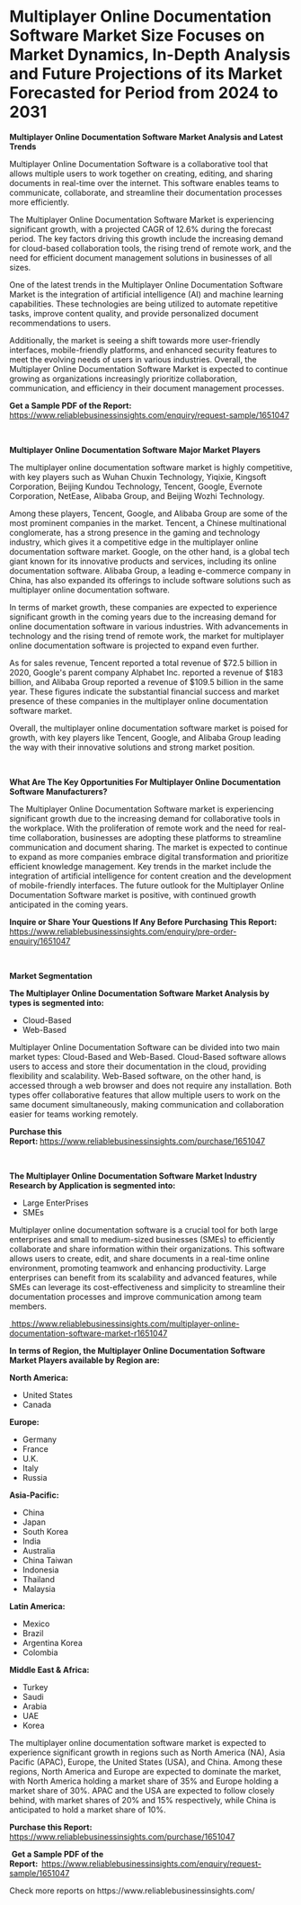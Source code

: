 <p><h1>Multiplayer Online Documentation Software Market Size Focuses on Market Dynamics, In-Depth Analysis and Future Projections of its Market Forecasted for Period from 2024 to 2031</h1></p><p><strong>Multiplayer Online Documentation Software Market Analysis and Latest Trends</strong></p>
<p><p>Multiplayer Online Documentation Software is a collaborative tool that allows multiple users to work together on creating, editing, and sharing documents in real-time over the internet. This software enables teams to communicate, collaborate, and streamline their documentation processes more efficiently.</p><p>The Multiplayer Online Documentation Software Market is experiencing significant growth, with a projected CAGR of 12.6% during the forecast period. The key factors driving this growth include the increasing demand for cloud-based collaboration tools, the rising trend of remote work, and the need for efficient document management solutions in businesses of all sizes.</p><p>One of the latest trends in the Multiplayer Online Documentation Software Market is the integration of artificial intelligence (AI) and machine learning capabilities. These technologies are being utilized to automate repetitive tasks, improve content quality, and provide personalized document recommendations to users.</p><p>Additionally, the market is seeing a shift towards more user-friendly interfaces, mobile-friendly platforms, and enhanced security features to meet the evolving needs of users in various industries. Overall, the Multiplayer Online Documentation Software Market is expected to continue growing as organizations increasingly prioritize collaboration, communication, and efficiency in their document management processes.</p></p>
<p><strong>Get a Sample PDF of the Report:&nbsp;</strong> <a href="https://www.reliablebusinessinsights.com/enquiry/request-sample/1651047">https://www.reliablebusinessinsights.com/enquiry/request-sample/1651047</a></p>
<p>&nbsp;</p>
<p><strong>Multiplayer Online Documentation Software Major Market Players</strong></p>
<p><p>The multiplayer online documentation software market is highly competitive, with key players such as Wuhan Chuxin Technology, Yiqixie, Kingsoft Corporation, Beijing Kundou Technology, Tencent, Google, Evernote Corporation, NetEase, Alibaba Group, and Beijing Wozhi Technology.</p><p>Among these players, Tencent, Google, and Alibaba Group are some of the most prominent companies in the market. Tencent, a Chinese multinational conglomerate, has a strong presence in the gaming and technology industry, which gives it a competitive edge in the multiplayer online documentation software market. Google, on the other hand, is a global tech giant known for its innovative products and services, including its online documentation software. Alibaba Group, a leading e-commerce company in China, has also expanded its offerings to include software solutions such as multiplayer online documentation software.</p><p>In terms of market growth, these companies are expected to experience significant growth in the coming years due to the increasing demand for online documentation software in various industries. With advancements in technology and the rising trend of remote work, the market for multiplayer online documentation software is projected to expand even further.</p><p>As for sales revenue, Tencent reported a total revenue of $72.5 billion in 2020, Google's parent company Alphabet Inc. reported a revenue of $183 billion, and Alibaba Group reported a revenue of $109.5 billion in the same year. These figures indicate the substantial financial success and market presence of these companies in the multiplayer online documentation software market.</p><p>Overall, the multiplayer online documentation software market is poised for growth, with key players like Tencent, Google, and Alibaba Group leading the way with their innovative solutions and strong market position.</p></p>
<p>&nbsp;</p>
<p><strong>What Are The Key Opportunities For Multiplayer Online Documentation Software Manufacturers?</strong></p>
<p><p>The Multiplayer Online Documentation Software market is experiencing significant growth due to the increasing demand for collaborative tools in the workplace. With the proliferation of remote work and the need for real-time collaboration, businesses are adopting these platforms to streamline communication and document sharing. The market is expected to continue to expand as more companies embrace digital transformation and prioritize efficient knowledge management. Key trends in the market include the integration of artificial intelligence for content creation and the development of mobile-friendly interfaces. The future outlook for the Multiplayer Online Documentation Software market is positive, with continued growth anticipated in the coming years.</p></p>
<p><strong>Inquire or Share Your Questions If Any Before Purchasing This Report:</strong> <a href="https://www.reliablebusinessinsights.com/enquiry/pre-order-enquiry/1651047">https://www.reliablebusinessinsights.com/enquiry/pre-order-enquiry/1651047</a></p>
<p>&nbsp;</p>
<p><strong>Market Segmentation</strong></p>
<p><strong>The Multiplayer Online Documentation Software Market Analysis by types is segmented into:</strong></p>
<p><ul><li>Cloud-Based</li><li>Web-Based</li></ul></p>
<p><p>Multiplayer Online Documentation Software can be divided into two main market types: Cloud-Based and Web-Based. Cloud-Based software allows users to access and store their documentation in the cloud, providing flexibility and scalability. Web-Based software, on the other hand, is accessed through a web browser and does not require any installation. Both types offer collaborative features that allow multiple users to work on the same document simultaneously, making communication and collaboration easier for teams working remotely.</p></p>
<p><strong>Purchase this Report:&nbsp;</strong><a href="https://www.reliablebusinessinsights.com/purchase/1651047">https://www.reliablebusinessinsights.com/purchase/1651047</a></p>
<p>&nbsp;</p>
<p><strong>The Multiplayer Online Documentation Software Market Industry Research by Application is segmented into:</strong></p>
<p><ul><li>Large EnterPrises</li><li>SMEs</li></ul></p>
<p><p>Multiplayer online documentation software is a crucial tool for both large enterprises and small to medium-sized businesses (SMEs) to efficiently collaborate and share information within their organizations. This software allows users to create, edit, and share documents in a real-time online environment, promoting teamwork and enhancing productivity. Large enterprises can benefit from its scalability and advanced features, while SMEs can leverage its cost-effectiveness and simplicity to streamline their documentation processes and improve communication among team members.</p></p>
<p><a href="https://www.reliablebusinessinsights.com/multiplayer-online-documentation-software-market-r1651047">&nbsp;https://www.reliablebusinessinsights.com/multiplayer-online-documentation-software-market-r1651047</a></p>
<p><strong>In terms of Region, the Multiplayer Online Documentation Software Market Players available by Region are:</strong></p>
<p>
    <p> <strong> North America: </strong>
        <ul>
            <li>United States</li>
            <li>Canada</li>
        </ul>
        </p> 
    <p> <strong> Europe: </strong>
        <ul>
            <li>Germany</li>
            <li>France</li>
            <li>U.K.</li>
            <li>Italy</li>
            <li>Russia</li>
        </ul>
        </p> 
    <p> <strong> Asia-Pacific: </strong>
        <ul>
            <li>China</li>
            <li>Japan</li>
            <li>South Korea</li>
            <li>India</li>
            <li>Australia</li>
            <li>China Taiwan</li>
            <li>Indonesia</li>
            <li>Thailand</li>
            <li>Malaysia</li>
        </ul>
        </p> 
    <p> <strong> Latin America: </strong>
        <ul>
            <li>Mexico</li>
            <li>Brazil</li>
            <li>Argentina Korea</li>
            <li>Colombia</li>
        </ul>
        </p> 
    <p> <strong> Middle East & Africa: </strong>
        <ul>
            <li>Turkey</li>
            <li>Saudi</li>
            <li>Arabia</li>
            <li>UAE</li>
            <li>Korea</li>
        </ul>
    </p>
    </p>
<p><p>The multiplayer online documentation software market is expected to experience significant growth in regions such as North America (NA), Asia Pacific (APAC), Europe, the United States (USA), and China. Among these regions, North America and Europe are expected to dominate the market, with North America holding a market share of 35% and Europe holding a market share of 30%. APAC and the USA are expected to follow closely behind, with market shares of 20% and 15% respectively, while China is anticipated to hold a market share of 10%.</p></p>
<p><strong>Purchase this Report: </strong><a href="https://www.reliablebusinessinsights.com/purchase/1651047">https://www.reliablebusinessinsights.com/purchase/1651047</a></p>
<p>&nbsp;<strong>Get a Sample PDF of the Report:&nbsp;&nbsp;</strong><a href="https://www.reliablebusinessinsights.com/enquiry/request-sample/1651047">https://www.reliablebusinessinsights.com/enquiry/request-sample/1651047</a></p>
<p><strong></strong></p>
<p>Check more reports on https://www.reliablebusinessinsights.com/</p>